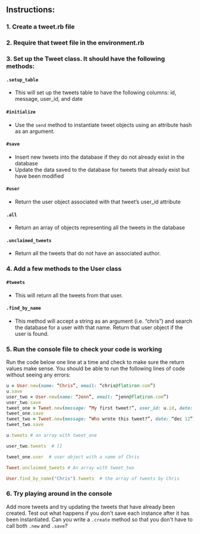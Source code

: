 ## Instructions:
### 1. Create a tweet.rb file
### 2. Require that tweet file in the environment.rb
### 3. Set up the Tweet class. It should have the following methods:
#### `.setup_table`
  - This will set up the tweets table to have the following columns: id, message, user_id, and date
#### `#initialize`
  - Use the `send` method to instantiate tweet objects using an attribute hash as an argument.
#### `#save`
 - Insert new tweets into the database if they do not already exist in the database
 - Update the data saved to the database for tweets that already exist but have been modified
#### `#user`
  - Return the user object associated with that tweet’s user_id attribute
#### `.all`
 - Return an array of objects representing all the tweets in the database
#### `.unclaimed_tweets`
 - Return all the tweets that do not have an associated author.

### 4. Add a few methods to the User class  
#### `#tweets`
  -  This will return all the tweets from that user.
#### `.find_by_name`
  - This method will accept a string as an argument (i.e. “chris”) and search the database for a user with that name.  Return that user object if the user is found.


### 5. Run the console file to check your code is working
Run the code below one line at a time and check to make sure the return values make sense.
You should be able to run the following lines of code without seeing any errors:
```ruby
u = User.new(name: “Chris”, email: “chris@flatiron.com”)
u.save
user_two = User.new(name: “Jenn”, email: “jenn@flatiron.com”)
user_two.save
tweet_one = Tweet.new(message: “My first tweet!”, user_id: u.id, date: “dec 11”)
tweet_one.save
tweet_two = Tweet.new(message: “Who wrote this tweet?”, date: “dec 12”)
tweet_two.save

u.tweets # an array with tweet_one

user_two.tweets  # []

tweet_one.user  # user object with a name of Chris

Tweet.unclaimed_tweets # An array with tweet_two

User.find_by_name("Chris").tweets  # the array of tweets by Chris
```

### 6. Try playing around in the console
Add more tweets and try updating the tweets that have already been created. Test out what happens if you don't save each instance after it has been instantiated. Can you write a `.create` method so that you don't have to call both `.new` and `.save`?
